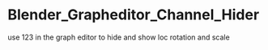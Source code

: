 # Blender_Grapheditor_Channel_Hider
use 123 in the graph editor to hide and show loc rotation and scale
